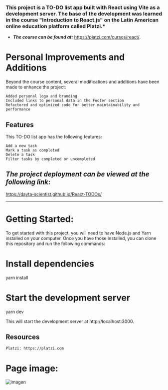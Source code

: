 ### **This project is a TO-DO list app built with React using Vite as a development server. The base of the development was learned in the course "Introduction to React.js" on the Latin American online education platform called Platzi.***

+ ***The course can be found at:*** https://platzi.com/cursos/react/.

# Personal Improvements and Additions
Beyond the course content, several modifications and additions have been made to enhance the project:

    Added personal logo and branding
    Included links to personal data in the Footer section
    Refactored and optimized code for better maintainability and performance

## Features
This TO-DO list app has the following features:

    Add a new task
    Mark a task as completed
    Delete a task
    Filter tasks by completed or uncompleted
    
    
## ***The project deployment can be viewed at the following link***: 
https://dayta-scientist.github.io/React-TODOs/

  
---



# Getting Started:

To get started with this project, you will need to have Node.js and Yarn installed on your computer. Once you have those installed, you can clone this repository and run the following commands:

# Install dependencies
yarn install

# Start the development server
yarn dev

This will start the development server at http://localhost:3000.




## Resources

    Platzi: https://platzi.com
    
# Page image:
![imagen](https://user-images.githubusercontent.com/88335701/233098001-957f7498-5aa9-4225-9309-4fc488c49627.png)


